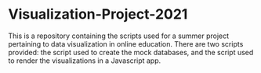 # Visualization-Project-2021

This is a repository containing the scripts used for a summer project pertaining to data visualization in online education. There are two scripts provided: the script used to create the mock databases, and the script used to render the visualizations in a Javascript app.
